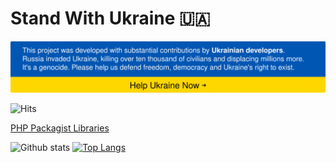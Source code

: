 # Stand With Ukraine 🇺🇦

[![SWUbanner](https://raw.githubusercontent.com/vshymanskyy/StandWithUkraine/main/banner-direct.svg)](https://github.com/vshymanskyy/StandWithUkraine/blob/main/docs/README.md)

![Hits](https://hits.seeyoufarm.com/api/count/incr/badge.svg?url=https://github.com/sokil)

[PHP Packagist Libraries](https://sokil.github.io/PackagistDashboard/#sokil)

![Github stats](https://github-readme-stats.vercel.app/api?username=sokil&show_icons=true)
[![Top Langs](https://github-readme-stats.vercel.app/api/top-langs/?username=sokil&layout=compact)](https://github.com/anuraghazra/github-readme-stats)
